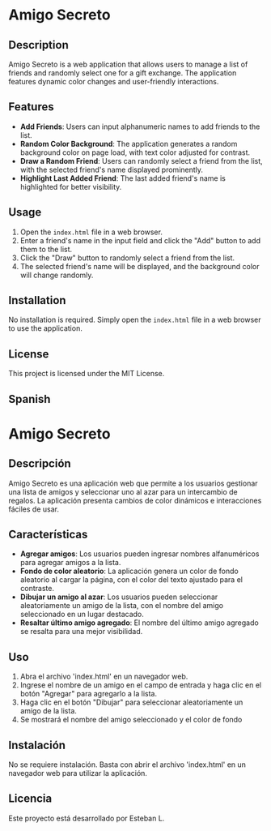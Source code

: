 # Amigo Secreto

## Description
Amigo Secreto is a web application that allows users to manage a list of friends and randomly select one for a gift exchange. The application features dynamic color changes and user-friendly interactions.

## Features
- **Add Friends**: Users can input alphanumeric names to add friends to the list.
- **Random Color Background**: The application generates a random background color on page load, with text color adjusted for contrast.
- **Draw a Random Friend**: Users can randomly select a friend from the list, with the selected friend's name displayed prominently.
- **Highlight Last Added Friend**: The last added friend's name is highlighted for better visibility.

## Usage
1. Open the `index.html` file in a web browser.
2. Enter a friend's name in the input field and click the "Add" button to add them to the list.
3. Click the "Draw" button to randomly select a friend from the list.
4. The selected friend's name will be displayed, and the background color will change randomly.

## Installation
No installation is required. Simply open the `index.html` file in a web browser to use the application.

## License
This project is licensed under the MIT License.


## Spanish

# Amigo Secreto

## Descripción
Amigo Secreto es una aplicación web que permite a los usuarios gestionar una lista de amigos y seleccionar uno al azar para un intercambio de regalos. La aplicación presenta cambios de color dinámicos e interacciones fáciles de usar.

## Características
- **Agregar amigos**: Los usuarios pueden ingresar nombres alfanuméricos para agregar amigos a la lista.
- **Fondo de color aleatorio**: La aplicación genera un color de fondo aleatorio al cargar la página, con el color del texto ajustado para el contraste.
- **Dibujar un amigo al azar**: Los usuarios pueden seleccionar aleatoriamente un amigo de la lista, con el nombre del amigo seleccionado en un lugar destacado.
- **Resaltar último amigo agregado**: El nombre del último amigo agregado se resalta para una mejor visibilidad.

## Uso
1. Abra el archivo 'index.html' en un navegador web.
2. Ingrese el nombre de un amigo en el campo de entrada y haga clic en el botón "Agregar" para agregarlo a la lista.
3. Haga clic en el botón "Dibujar" para seleccionar aleatoriamente un amigo de la lista.
4. Se mostrará el nombre del amigo seleccionado y el color de fondo

## Instalación
 No se requiere instalación. Basta con abrir el archivo 'index.html' en un navegador web para utilizar la aplicación. 
## Licencia 
Este proyecto está desarrollado por Esteban L.